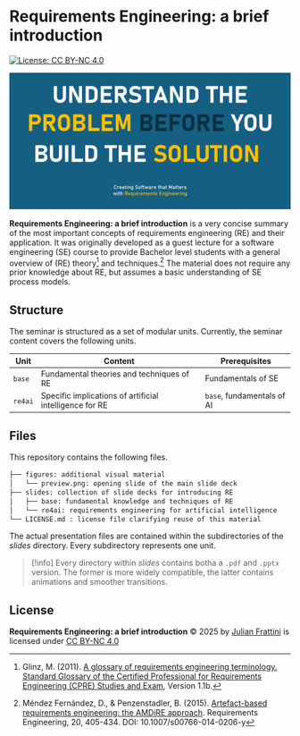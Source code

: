 # Requirements Engineering: a brief introduction

[![License: CC BY-NC 4.0](https://licensebuttons.net/l/by-nc/4.0/80x15.png)](http://creativecommons.org/licenses/by-nc/4.0)

[![Download slides as PDF](figures/preview.jpg)](./slides/base/seminar-refun-base.pdf)

**Requirements Engineering: a brief introduction** is a very concise summary of the most important concepts of requirements engineering (RE) and their application. 
It was originally developed as a guest lecture for a software engineering (SE) course to provide Bachelor level students with a general overview of (RE) theory[^1] and techniques.[^2]
The material does not require any prior knowledge about RE, but assumes a basic understanding of SE process models.

## Structure

The seminar is structured as a set of modular units.
Currently, the seminar content covers the following units.

| Unit | Content | Prerequisites |
|---|---|---|
| `base` | Fundamental theories and techniques of RE | Fundamentals of SE |
| `re4ai` | Specific implications of artificial intelligence for RE | `base`, fundamentals of AI |

## Files

This repository contains the following files.

```
├── figures: additional visual material
│   └── preview.png: opening slide of the main slide deck
├── slides: collection of slide decks for introducing RE
│   ├── base: fundamental knowledge and techniques of RE
│   └── re4ai: requirements engineering for artificial intelligence
└── LICENSE.md : license file clarifying reuse of this material
```

The actual presentation files are contained within the subdirectories of the *slides* directory.
Every subdirectory represents one unit.

> [!info]
> Every directory within *slides* contains botha a `.pdf` and `.pptx` version.
> The former is more widely compatible, the latter contains animations and smoother transitions.

## License

**Requirements Engineering: a brief introduction**
© 2025 by [Julian Frattini](https://julianfrattini.github.io/)
is licensed under [CC BY-NC 4.0](LICENSE) 

[^1]: Glinz, M. (2011). [A glossary of requirements engineering terminology. Standard Glossary of the Certified Professional for Requirements Engineering (CPRE) Studies and Exam](https://files.ifi.uzh.ch/rerg/amadeus/publications/various/RE-Glossary_version_1.1b.pdf), Version 1.1b.

[^2]: Méndez Fernández, D., & Penzenstadler, B. (2015). [Artefact-based requirements engineering: the AMDiRE approach](https://link.springer.com/article/10.1007/s00766-014-0206-y). Requirements Engineering, 20, 405-434. DOI: 10.1007/s00766-014-0206-y

